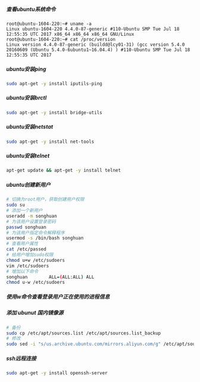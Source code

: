 ##### 查看ubuntu系统命令
```shell
root@ubuntu-1604-220:~# uname -a
Linux ubuntu-1604-220 4.4.0-87-generic #110-Ubuntu SMP Tue Jul 18 12:55:35 UTC 2017 x86_64 x86_64 x86_64 GNU/Linux
root@ubuntu-1604-220:~# cat /proc/version
Linux version 4.4.0-87-generic (buildd@lcy01-31) (gcc version 5.4.0 20160609 (Ubuntu 5.4.0-6ubuntu1~16.04.4) ) #110-Ubuntu SMP Tue Jul 18 12:55:35 UTC 2017
```
##### ubuntu安装ping
```sh
sudo apt-get -y install iputils-ping
```
##### ubuntu安装brctl
```sh
sudo apt-get -y install bridge-utils
```
##### ubuntu安装netstat
```sh
sudo apt-get -y install net-tools
```
##### ubuntu安装telnet
```sh
apt-get update && apt-get -y install telnet
```
##### ubuntu创建新用户
```sh
# 切换为root用户，获取创建用户权限
sudo su
# 添加一个新用户
useradd -m songhuan
# 为该用户设置登录密码
passwd songhuan
# 为该用户指定命令解释程序
usermod -s /bin/bash songhuan
# 查看用户属性
cat /etc/passed
# 给用户增加sudo权限
chmod u+w /etc/sudoers
vim /etc/sudoers
# 增加以下命令
songhuan        ALL=(ALL:ALL) ALL
chmod u-w /etc/sudoers
```
##### 使用w命令查看登录用户正在使用的进程信息

##### 添加 ubunut 国内镜像源
```sh
# 备份
sudo cp /etc/apt/sources.list /etc/apt/sources.list_backup
# 修改
sudo sed -i "s/us.archive.ubuntu.com/mirrors.aliyun.com/g" /etc/apt/sources.list
```
##### ssh远程连接
```sh
sudo apt-get -y install openssh-server
```
